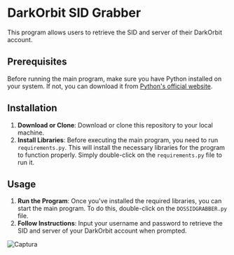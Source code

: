 # DarkOrbit SID Grabber

This program allows users to retrieve the SID and server of their DarkOrbit account.

## Prerequisites

Before running the main program, make sure you have Python installed on your system. If not, you can download it from [Python's official website](https://www.python.org/downloads/).

## Installation

1. **Download or Clone**: Download or clone this repository to your local machine.
2. **Install Libraries**: Before executing the main program, you need to run `requirements.py`. This will install the necessary libraries for the program to function properly. Simply double-click on the `requirements.py` file to run it.

## Usage

1. **Run the Program**: Once you've installed the required libraries, you can start the main program. To do this, double-click on the `DOSSIDGRABBER.py` file.
2. **Follow Instructions**: Input your username and password to retrieve the SID and server of your DarkOrbit account when prompted.


![Captura](https://github.com/DopeZzz/DOSSIDGRABBER/assets/46748542/c623d788-1938-4a72-9803-0f5808f77487)
